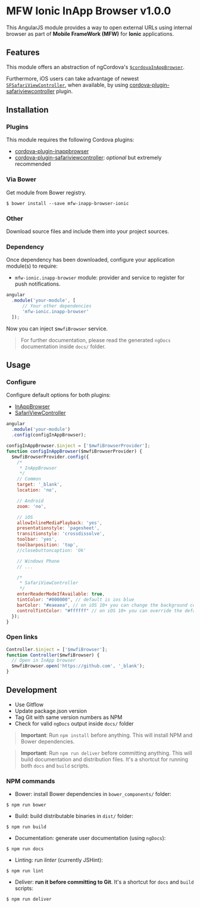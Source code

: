 # MFW Ionic InApp Browser v1.0.0

This AngularJS module provides a way to open external URLs using internal browser as part of **Mobile FrameWork (MFW)** for **Ionic** applications.



## Features


This module offers an abstraction of ngCordova's [`$cordovaInAppBrowser`](http://ngcordova.com/docs/plugins/inAppBrowser/).

Furthermore, iOS users can take advantage of newest [`SFSafariViewController`](https://developer.apple.com/reference/safariservices/sfsafariviewcontroller),
when available, by using [cordova-plugin-safariviewcontroller](https://github.com/EddyVerbruggen/cordova-plugin-safariviewcontroller) plugin.



## Installation

### Plugins

This module requires the following Cordova plugins:

* [cordova-plugin-inappbrowser](https://github.com/apache/cordova-plugin-inappbrowser)
* [cordova-plugin-safariviewcontroller](https://github.com/EddyVerbruggen/cordova-plugin-safariviewcontroller): _optional_ but extremely recommended


### Via Bower

Get module from Bower registry.

```shell
$ bower install --save mfw-inapp-browser-ionic
```


### Other

Download source files and include them into your project sources.



### Dependency

Once dependency has been downloaded, configure your application module(s) to require:

* `mfw-ionic.inapp-browser` module: provider and service to register for push notifications.

```js
angular
  .module('your-module', [
      // Your other dependencies
      'mfw-ionic.inapp-browser'
  ]);
```

Now you can inject `$mwfiBrowser` service.


> For further documentation, please read the generated `ngDocs` documentation inside `docs/` folder.


## Usage

### Configure

Configure default options for both plugins:

* [InAppBrowser](https://github.com/apache/cordova-plugin-inappbrowser#cordovainappbrowseropen)
* [SafariViewController](https://github.com/EddyVerbruggen/cordova-plugin-safariviewcontroller/wiki#options)

```js
angular
  .module('your-module')
  .config(configInAppBrowser);

configInAppBrowser.$inject = ['$mwfiBrowserProvider'];
function configInAppBrowser($mwfiBrowserProvider) {
  $mwfiBrowserProvider.config({
    /*
     * InAppBrowser
     */
    // Common
    target: '_blank',
    location: 'no',

    // Android
    zoom: 'no',

    // iOS
    allowInlineMediaPlayback: 'yes',
    presentationstyle: 'pagesheet',
    transitionstyle: 'crossdissolve',
    toolbar: 'yes',
    toolbarposition: 'top',
    //closebuttoncaption: 'Ok'

    // Windows Phone
    // ...

    /*
     * SafariViewController
     */
    enterReaderModeIfAvailable: true,
    tintColor: "#000000", // default is ios blue
    barColor: "#eaeaea", // on iOS 10+ you can change the background color as well
    controlTintColor: "#ffffff" // on iOS 10+ you can override the default tintColor
  });
}
```


### Open links

```js
Controller.$inject = ['$mwfiBrowser'];
function Controller($mwfiBrowser) {
  // Open in InApp browser
  $mwfiBrowser.open('https://github.com', '_blank');
}
```


## Development

* Use Gitflow
* Update package.json version
* Tag Git with same version numbers as NPM
* Check for valid `ngDocs` output inside `docs/` folder

> **Important**: Run `npm install` before anything. This will install NPM and Bower dependencies.

> **Important**: Run `npm run deliver` before committing anything. This will build documentation and distribution files.
> It's a shortcut for running both `docs` and `build` scripts.


### NPM commands

* Bower: install Bower dependencies in `bower_components/` folder:

```shell
$ npm run bower
```

* Build: build distributable binaries in `dist/` folder:

```shell
$ npm run build
```

* Documentation: generate user documentation (using `ngDocs`):

```shell
$ npm run docs
```

* Linting: run *linter* (currently JSHint):

```shell
$ npm run lint
```

* Deliver: **run it before committing to Git**. It's a shortcut for `docs` and `build` scripts:

```shell
$ npm run deliver
```
